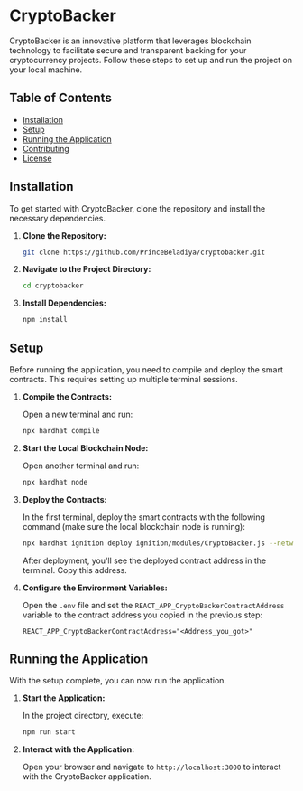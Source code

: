 # CryptoBacker

CryptoBacker is an innovative platform that leverages blockchain technology to facilitate secure and transparent backing for your cryptocurrency projects. Follow these steps to set up and run the project on your local machine.

## Table of Contents
- [Installation](#installation)
- [Setup](#setup)
- [Running the Application](#running-the-application)
- [Contributing](#contributing)
- [License](#license)

## Installation

To get started with CryptoBacker, clone the repository and install the necessary dependencies.

1. **Clone the Repository:**

    ```sh
    git clone https://github.com/PrinceBeladiya/cryptobacker.git
    ```

2. **Navigate to the Project Directory:**

    ```sh
    cd cryptobacker
    ```

3. **Install Dependencies:**

    ```sh
    npm install
    ```

## Setup

Before running the application, you need to compile and deploy the smart contracts. This requires setting up multiple terminal sessions.

1. **Compile the Contracts:**

    Open a new terminal and run:

    ```sh
    npx hardhat compile
    ```

2. **Start the Local Blockchain Node:**

    Open another terminal and run:

    ```sh
    npx hardhat node
    ```

3. **Deploy the Contracts:**

    In the first terminal, deploy the smart contracts with the following command (make sure the local blockchain node is running):

    ```sh
    npx hardhat ignition deploy ignition/modules/CryptoBacker.js --network hard
    ```

    After deployment, you'll see the deployed contract address in the terminal. Copy this address.

4. **Configure the Environment Variables:**

    Open the `.env` file and set the `REACT_APP_CryptoBackerContractAddress` variable to the contract address you copied in the previous step:

    ```env
    REACT_APP_CryptoBackerContractAddress="<Address_you_got>"
    ```

## Running the Application

With the setup complete, you can now run the application.

1. **Start the Application:**

    In the project directory, execute:

    ```sh
    npm run start
    ```

2. **Interact with the Application:**

    Open your browser and navigate to `http://localhost:3000` to interact with the CryptoBacker application.
